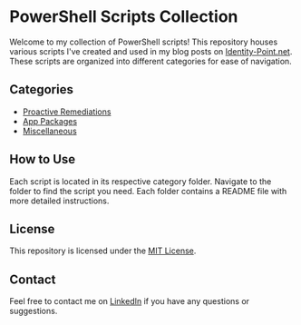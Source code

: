 # PowerShell Scripts Collection

Welcome to my collection of PowerShell scripts! This repository houses various scripts I've created and used in my blog posts on [Identity-Point.net](https://identity-point.net/). These scripts are organized into different categories for ease of navigation.

## Categories

- [Proactive Remediations](./ProactiveRemediations)
- [App Packages](./App-Packages)
- [Miscellaneous](./Miscellaneous)

## How to Use

Each script is located in its respective category folder. Navigate to the folder to find the script you need. Each folder contains a README file with more detailed instructions.

## License

This repository is licensed under the [MIT License](./LICENSE).

## Contact

Feel free to contact me on [LinkedIn](https://www.linkedin.com/in/damianayres/) if you have any questions or suggestions.
